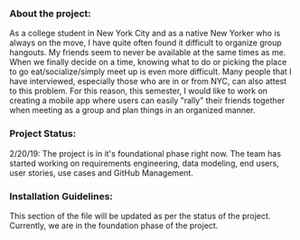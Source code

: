 ### **About the project:**
As a college student in New York City and as a native New Yorker who is always on the move, I have quite often found it difficult to organize group hangouts. My friends seem to never be available at the same times as me. When we finally decide on a time, knowing what to do or picking the place to go eat/socialize/simply meet up is even more difficult. Many people that I have interviewed, especially those who are in or from NYC, can also attest to this problem. For this reason, this semester, I would like to work on creating a mobile app where users can easily "rally" their friends together when meeting as a group and plan things in an organized manner.

### **Project Status:**
2/20/19: The project is in it's foundational phase right now. The team has started working on requirements engineering, data modeling, end users, user stories, use cases and GitHub Management.  


### **Installation Guidelines:**
This section of the file will be updated as per the status of the project. Currently, we are in the foundation phase of the project.
